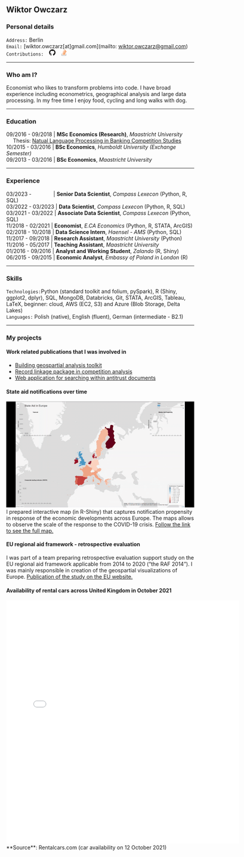 ## Wiktor Owczarz

### Personal details

`Address:` Berlin  
`Email:` [wiktor.owczarz[at]gmail.com](mailto: wiktor.owczarz@gmail.com)  
`Contributions:` &ensp; [<img src="./images/GitHub-Mark-32px.png" height="17">](https://github.com/ln-P) &ensp; [<img src="./images/so-image.png" height="17">](https://stackoverflow.com/users/5856119/an-economist?tab=profile)  


___

### Who am I?

Economist who likes to transform problems into code. I have broad experience including econometrics, geographical analysis and large data processing. In my free time I enjoy food, cycling and long walks with dog.

___

### Education  

09/2016 - 09/2018 | **MSc Economics (Research)**, *Maastricht University*  
 &emsp;  Thesis: [Natual Language Processing in Banking Competition Studies](https://github.com/ln-P/MasterThesis)  
10/2015 - 03/2016 | **BSc Economics**, *Humboldt University (Exchange Semester)*  
09/2013 - 03/2016 | **BSc Economics**, *Maastricht University*  

___

### Experience 

03/2023 - &nbsp;&nbsp;&nbsp;&nbsp;&nbsp;&nbsp;&nbsp;&nbsp;&nbsp;&nbsp;&nbsp;&nbsp;&nbsp; | **Senior Data Scientist**, *Compass Lexecon* (Python, R, SQL)  
03/2022 - 03/2023 |   **Data Scientist**, *Compass Lexecon* (Python, R, SQL)  
03/2021 - 03/2022 |   **Associate Data Scientist**, *Compass Lexecon* (Python, SQL)  
11/2018 - 02/2021 | **Economist**, *E.CA Economics* (Python, R, STATA, ArcGIS)  
02/2018 - 10/2018 | **Data Science Intern**, *Haensel - AMS* (Python, SQL)  
11/2017 - 09/2018 | **Research Assistant**, *Maastricht University* (Python)  
11/2016 - 05/2017 | **Teaching Assistant**, *Maastricht University*  
01/2016 - 09/2016 | **Analyst and Working Student**, *Zalando* (R, Shiny)  
06/2015 - 09/2015 | **Economic Analyst**, *Embassy of Poland in London* (R)  

___

### Skills
`Technologies:`Python (standard toolkit and folium, pySpark), R (Shiny, ggplot2,
dplyr), SQL, MongoDB, Databricks, Git, STATA, ArcGIS, Tableau, LaTeX, beginner: cloud, AWS (EC2, S3) and Azure (Blob Storage, Delta Lakes)  
`Languages:` Polish (native), English (fluent), German (intermediate - B2.1)  

___

### My projects

#### Work related publications that I was involved in
* [Building geospartial analysis toolkit](https://www.compasslexecon.com/a-taste-of-geospatial-analysis-for-competition-economics/)
* [Record linkage package in competition analysis](https://www.compasslexecon.com/game-set-and-fuzzy-match/)
* [Web application for searching within antitrust documents](https://www.compasslexecon.com/decision-search-tool-behind-the-scenes/)

#### State aid notifications over time
![aid_map](./map.gif) 
I prepared interactive map (in R-Shiny) that captures notification propensity in response of the economic developments across Europe. The maps allows to observe the scale of the response to the COVID-19 crisis. [Follow the link to see the full map.](./map.gif) 

#### EU regional aid framework - retrospective evaluation
I was part of a team preparing retrospective evaluation support study on the EU regional aid framework applicable from 2014 to 2020 (“the RAF 2014”). I was mainly responsible in creation of the geospartial visualizations of Europe. [Publication of the study on the EU website.](https://op.europa.eu/en/publication-detail/-/publication/4c143fec-6281-11ea-b735-01aa75ed71a1/language-en/format-PDF/source-121845138) 

#### Availability of rental cars across United Kingdom in October 2021 
<iframe width="623.5" height="650.5" seamless frameborder="0" scrolling="no" src="./gb_rental_agencies_map.html"></iframe>
**Source**: Rentalcars.com (car availability on 12 October 2021) 


